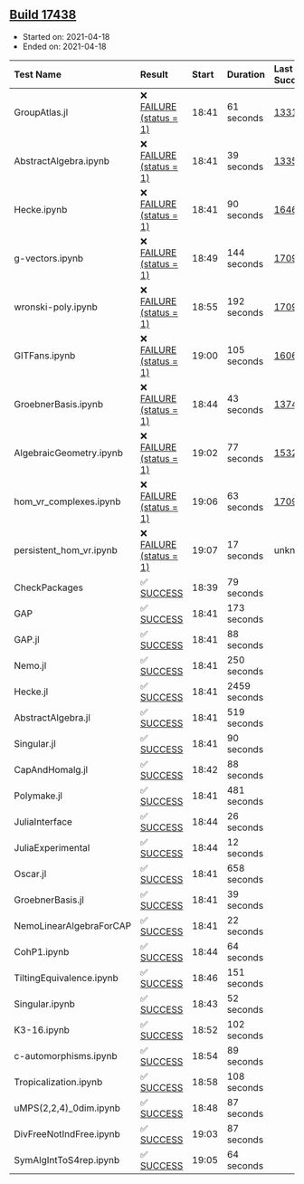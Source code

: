 ## [Build 17438](https://oscarci.mathematik.uni-kl.de/job/oscar/17438/)

* Started on: 2021-04-18
* Ended on: 2021-04-18

| Test Name    | Result | Start | Duration | Last Success | First Failure |
|:-------------|:-------|:------|:---------|:-------------|:--------------|
| GroupAtlas.jl | ❌ [FAILURE (status = 1)](https://oscarci.mathematik.uni-kl.de/job/oscar/17438/artifact/logs/build-17438/GroupAtlas.jl.log) | 18:41 | 61 seconds | [13311](https://oscarci.mathematik.uni-kl.de/job/oscar/13311/) | [13312](https://oscarci.mathematik.uni-kl.de/job/oscar/13312/) |
| AbstractAlgebra.ipynb | ❌ [FAILURE (status = 1)](https://oscarci.mathematik.uni-kl.de/job/oscar/17438/artifact/logs/build-17438/AbstractAlgebra.ipynb.log) | 18:41 | 39 seconds | [13355](https://oscarci.mathematik.uni-kl.de/job/oscar/13355/) | [13356](https://oscarci.mathematik.uni-kl.de/job/oscar/13356/) |
| Hecke.ipynb | ❌ [FAILURE (status = 1)](https://oscarci.mathematik.uni-kl.de/job/oscar/17438/artifact/logs/build-17438/Hecke.ipynb.log) | 18:41 | 90 seconds | [16463](https://oscarci.mathematik.uni-kl.de/job/oscar/16463/) | [16464](https://oscarci.mathematik.uni-kl.de/job/oscar/16464/) |
| g-vectors.ipynb | ❌ [FAILURE (status = 1)](https://oscarci.mathematik.uni-kl.de/job/oscar/17438/artifact/logs/build-17438/g-vectors.ipynb.log) | 18:49 | 144 seconds | [17099](https://oscarci.mathematik.uni-kl.de/job/oscar/17099/) | [17100](https://oscarci.mathematik.uni-kl.de/job/oscar/17100/) |
| wronski-poly.ipynb | ❌ [FAILURE (status = 1)](https://oscarci.mathematik.uni-kl.de/job/oscar/17438/artifact/logs/build-17438/wronski-poly.ipynb.log) | 18:55 | 192 seconds | [17098](https://oscarci.mathematik.uni-kl.de/job/oscar/17098/) | [17099](https://oscarci.mathematik.uni-kl.de/job/oscar/17099/) |
| GITFans.ipynb | ❌ [FAILURE (status = 1)](https://oscarci.mathematik.uni-kl.de/job/oscar/17438/artifact/logs/build-17438/GITFans.ipynb.log) | 19:00 | 105 seconds | [16068](https://oscarci.mathematik.uni-kl.de/job/oscar/16068/) | [16069](https://oscarci.mathematik.uni-kl.de/job/oscar/16069/) |
| GroebnerBasis.ipynb | ❌ [FAILURE (status = 1)](https://oscarci.mathematik.uni-kl.de/job/oscar/17438/artifact/logs/build-17438/GroebnerBasis.ipynb.log) | 18:44 | 43 seconds | [13748](https://oscarci.mathematik.uni-kl.de/job/oscar/13748/) | [13749](https://oscarci.mathematik.uni-kl.de/job/oscar/13749/) |
| AlgebraicGeometry.ipynb | ❌ [FAILURE (status = 1)](https://oscarci.mathematik.uni-kl.de/job/oscar/17438/artifact/logs/build-17438/AlgebraicGeometry.ipynb.log) | 19:02 | 77 seconds | [15322](https://oscarci.mathematik.uni-kl.de/job/oscar/15322/) | [15323](https://oscarci.mathematik.uni-kl.de/job/oscar/15323/) |
| hom_vr_complexes.ipynb | ❌ [FAILURE (status = 1)](https://oscarci.mathematik.uni-kl.de/job/oscar/17438/artifact/logs/build-17438/hom_vr_complexes.ipynb.log) | 19:06 | 63 seconds | [17099](https://oscarci.mathematik.uni-kl.de/job/oscar/17099/) | [17100](https://oscarci.mathematik.uni-kl.de/job/oscar/17100/) |
| persistent_hom_vr.ipynb | ❌ [FAILURE (status = 1)](https://oscarci.mathematik.uni-kl.de/job/oscar/17438/artifact/logs/build-17438/persistent_hom_vr.ipynb.log) | 19:07 | 17 seconds | unknown | unknown |
| CheckPackages | ✅ [SUCCESS](https://oscarci.mathematik.uni-kl.de/job/oscar/17438/artifact/logs/build-17438/CheckPackages.log) | 18:39 | 79 seconds |  |  |
| GAP | ✅ [SUCCESS](https://oscarci.mathematik.uni-kl.de/job/oscar/17438/artifact/logs/build-17438/GAP.log) | 18:41 | 173 seconds |  |  |
| GAP.jl | ✅ [SUCCESS](https://oscarci.mathematik.uni-kl.de/job/oscar/17438/artifact/logs/build-17438/GAP.jl.log) | 18:41 | 88 seconds |  |  |
| Nemo.jl | ✅ [SUCCESS](https://oscarci.mathematik.uni-kl.de/job/oscar/17438/artifact/logs/build-17438/Nemo.jl.log) | 18:41 | 250 seconds |  |  |
| Hecke.jl | ✅ [SUCCESS](https://oscarci.mathematik.uni-kl.de/job/oscar/17438/artifact/logs/build-17438/Hecke.jl.log) | 18:41 | 2459 seconds |  |  |
| AbstractAlgebra.jl | ✅ [SUCCESS](https://oscarci.mathematik.uni-kl.de/job/oscar/17438/artifact/logs/build-17438/AbstractAlgebra.jl.log) | 18:41 | 519 seconds |  |  |
| Singular.jl | ✅ [SUCCESS](https://oscarci.mathematik.uni-kl.de/job/oscar/17438/artifact/logs/build-17438/Singular.jl.log) | 18:41 | 90 seconds |  |  |
| CapAndHomalg.jl | ✅ [SUCCESS](https://oscarci.mathematik.uni-kl.de/job/oscar/17438/artifact/logs/build-17438/CapAndHomalg.jl.log) | 18:42 | 88 seconds |  |  |
| Polymake.jl | ✅ [SUCCESS](https://oscarci.mathematik.uni-kl.de/job/oscar/17438/artifact/logs/build-17438/Polymake.jl.log) | 18:41 | 481 seconds |  |  |
| JuliaInterface | ✅ [SUCCESS](https://oscarci.mathematik.uni-kl.de/job/oscar/17438/artifact/logs/build-17438/JuliaInterface.log) | 18:44 | 26 seconds |  |  |
| JuliaExperimental | ✅ [SUCCESS](https://oscarci.mathematik.uni-kl.de/job/oscar/17438/artifact/logs/build-17438/JuliaExperimental.log) | 18:44 | 12 seconds |  |  |
| Oscar.jl | ✅ [SUCCESS](https://oscarci.mathematik.uni-kl.de/job/oscar/17438/artifact/logs/build-17438/Oscar.jl.log) | 18:41 | 658 seconds |  |  |
| GroebnerBasis.jl | ✅ [SUCCESS](https://oscarci.mathematik.uni-kl.de/job/oscar/17438/artifact/logs/build-17438/GroebnerBasis.jl.log) | 18:41 | 39 seconds |  |  |
| NemoLinearAlgebraForCAP | ✅ [SUCCESS](https://oscarci.mathematik.uni-kl.de/job/oscar/17438/artifact/logs/build-17438/NemoLinearAlgebraForCAP.log) | 18:41 | 22 seconds |  |  |
| CohP1.ipynb | ✅ [SUCCESS](https://oscarci.mathematik.uni-kl.de/job/oscar/17438/artifact/logs/build-17438/CohP1.ipynb.log) | 18:44 | 64 seconds |  |  |
| TiltingEquivalence.ipynb | ✅ [SUCCESS](https://oscarci.mathematik.uni-kl.de/job/oscar/17438/artifact/logs/build-17438/TiltingEquivalence.ipynb.log) | 18:46 | 151 seconds |  |  |
| Singular.ipynb | ✅ [SUCCESS](https://oscarci.mathematik.uni-kl.de/job/oscar/17438/artifact/logs/build-17438/Singular.ipynb.log) | 18:43 | 52 seconds |  |  |
| K3-16.ipynb | ✅ [SUCCESS](https://oscarci.mathematik.uni-kl.de/job/oscar/17438/artifact/logs/build-17438/K3-16.ipynb.log) | 18:52 | 102 seconds |  |  |
| c-automorphisms.ipynb | ✅ [SUCCESS](https://oscarci.mathematik.uni-kl.de/job/oscar/17438/artifact/logs/build-17438/c-automorphisms.ipynb.log) | 18:54 | 89 seconds |  |  |
| Tropicalization.ipynb | ✅ [SUCCESS](https://oscarci.mathematik.uni-kl.de/job/oscar/17438/artifact/logs/build-17438/Tropicalization.ipynb.log) | 18:58 | 108 seconds |  |  |
| uMPS(2,2,4)_0dim.ipynb | ✅ [SUCCESS](https://oscarci.mathematik.uni-kl.de/job/oscar/17438/artifact/logs/build-17438/uMPS-2-2-4-_0dim.ipynb.log) | 18:48 | 87 seconds |  |  |
| DivFreeNotIndFree.ipynb | ✅ [SUCCESS](https://oscarci.mathematik.uni-kl.de/job/oscar/17438/artifact/logs/build-17438/DivFreeNotIndFree.ipynb.log) | 19:03 | 87 seconds |  |  |
| SymAlgIntToS4rep.ipynb | ✅ [SUCCESS](https://oscarci.mathematik.uni-kl.de/job/oscar/17438/artifact/logs/build-17438/SymAlgIntToS4rep.ipynb.log) | 19:05 | 64 seconds |  |  |
